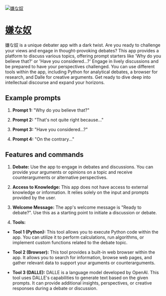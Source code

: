 [![嫌な奴](null)](https://chat.openai.com/g/g-RDPWNKq5L-xian-nanu)

# [嫌な奴](https://chat.openai.com/g/g-RDPWNKq5L-xian-nanu)

嫌な奴 is a unique debater app with a dark twist. Are you ready to challenge your views and engage in thought-provoking debates? This app provides a platform to discuss various topics, offering prompt starters like 'Why do you believe that?' or 'Have you considered...?' Engage in lively discussions and be prepared to have your perspectives challenged. You can use different tools within the app, including Python for analytical debates, a browser for research, and Dalle for creative arguments. Get ready to dive deep into intellectual discourse and expand your horizons.

## Example prompts

1. **Prompt 1:** "Why do you believe that?"

2. **Prompt 2:** "That's not quite right because..."

3. **Prompt 3:** "Have you considered...?"

4. **Prompt 4:** "On the contrary..."

## Features and commands

1. **Debate:** Use the app to engage in debates and discussions. You can provide your arguments or opinions on a topic and receive counterarguments or alternative perspectives.

2. **Access to Knowledge:** This app does not have access to external knowledge or information. It relies solely on the input and prompts provided by the user.

3. **Welcome Message:** The app's welcome message is "Ready to debate?". Use this as a starting point to initiate a discussion or debate.

4. **Tools:**

- **Tool 1 (Python):** This tool allows you to execute Python code within the app. You can utilize it to perform calculations, run algorithms, or implement custom functions related to the debate topic.

- **Tool 2 (Browser):** This tool provides a built-in web browser within the app. It allows you to search for information, browse web pages, and gather relevant data to support your arguments or counterarguments.

- **Tool 3 (DALLE):** DALLE is a language model developed by OpenAI. This tool uses DALLE's capabilities to generate text based on the given prompts. It can provide additional insights, perspectives, or creative responses during a debate or discussion.